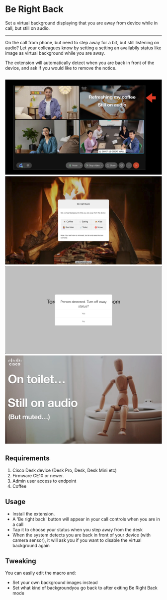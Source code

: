 # Be Right Back

Set a virtual background displaying that you are away from device while in call, but still on audio.

---

On the call from phone, but need to step away for a bit, but still listening on audio? Let your colleagues know by setting a setting an availabily status like image as virtual background while you are away.

The extension will automatically detect when you are back in front of the device, and ask if you would like to remove the notice.

![Example message](preview.png)
![Menu](menu.png)
![Confirm that you are back](confirm.png)
![Example message](toilet.jpeg)
---

## Requirements

1. Cisco Desk device (Desk Pro, Desk, Desk Mini etc)
2. Firmware CE10 or newer.
3. Admin user access to endpoint
4. Coffee

## Usage

* Install the extension.
* A 'Be right back' button will appear in your call controls when you are in a call
* Tap it to choose your status when you step away from the desk
* When the system detects you are back in front of your device (with camera sensor), it will ask you if you want to disable the virtual background again

## Tweaking

You can easily edit the macro and:

* Set your own background images instead
* Set what kind of backgroundyou go back to after exiting Be Right Back mode